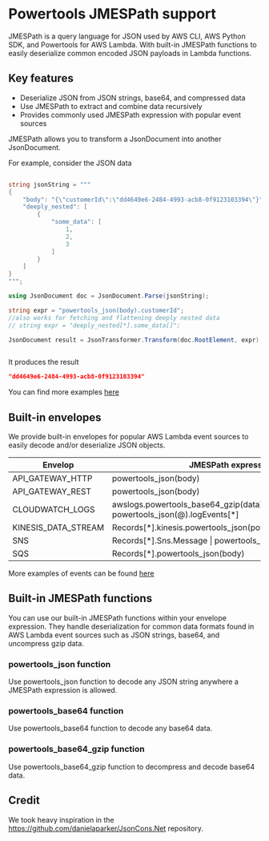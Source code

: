 # Powertools JMESPath support

JMESPath is a query language for JSON used by AWS CLI, AWS Python SDK, and Powertools for AWS Lambda.
 With built-in JMESPath functions to easily deserialize common encoded JSON payloads in Lambda functions.

## Key features

- Deserialize JSON from JSON strings, base64, and compressed data
- Use JMESPath to extract and combine data recursively
- Provides commonly used JMESPath expression with popular event sources

JMESPath allows you to transform a JsonDocument into another JsonDocument.

For example, consider the JSON data

```csharp

string jsonString = """
{
    "body": "{\"customerId\":\"dd4649e6-2484-4993-acb8-0f9123103394\"}",
    "deeply_nested": [
        {
            "some_data": [
                1,
                2,
                3
            ]
        }
    ]
}
""";

using JsonDocument doc = JsonDocument.Parse(jsonString);

string expr = "powertools_json(body).customerId";
//also works for fetching and flattening deeply nested data
// string expr = "deeply_nested[*].some_data[]";

JsonDocument result = JsonTransformer.Transform(doc.RootElement, expr);



```

It produces the result
```json
"dd4649e6-2484-4993-acb8-0f9123103394"
```
 You can find more examples [here](../../tests/AWS.Lambda.Powertools.JMESPath.Tests/JmesPathExamples.cs)
 
## Built-in envelopes

We provide built-in envelopes for popular AWS Lambda event sources to easily decode and/or deserialize JSON objects.

| Envelop             | JMESPath expression                                                         |
|---------------------|-----------------------------------------------------------------------------|
| API_GATEWAY_HTTP    | powertools_json(body)                                                       |
| API_GATEWAY_REST    | powertools_json(body)                                                       |
| CLOUDWATCH_LOGS     | awslogs.powertools_base64_gzip(data) &#124; powertools_json(@).logEvents[*] |
| KINESIS_DATA_STREAM | Records[*].kinesis.powertools_json(powertools_base64(data))                 |
| SNS                 | Records[*].Sns.Message &#124; powertools_json(@)                            |
| SQS                 | Records[*].powertools_json(body)                                            |

More examples of events can be found [here](../../tests/AWS.Lambda.Powertools.JMESPath.Tests/test_files)

## Built-in JMESPath functions
You can use our built-in JMESPath functions within your envelope expression. They handle deserialization for common data formats found in AWS Lambda event sources such as JSON strings, base64, and uncompress gzip data.

### powertools_json function
Use powertools_json function to decode any JSON string anywhere a JMESPath expression is allowed.

### powertools_base64 function
Use powertools_base64 function to decode any base64 data.

### powertools_base64_gzip function
Use powertools_base64_gzip function to decompress and decode base64 data.

## Credit
We took heavy inspiration in the https://github.com/danielaparker/JsonCons.Net repository.